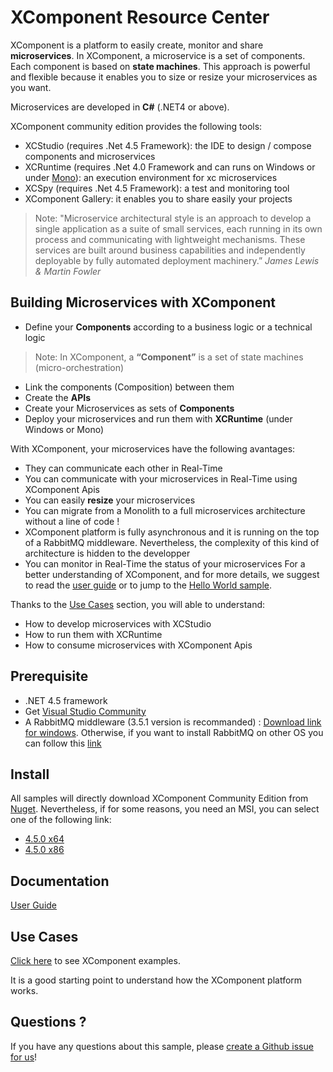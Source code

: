 # XComponent Resource Center

XComponent is a platform to easily create, monitor and share **microservices**.
In XComponent, a microservice is a set of components. Each component is based on **state machines**. This approach is powerful and flexible because it enables you to size or resize your microservices as you want.

Microservices are developed in **C#** (.NET4 or above).

XComponent community edition provides the following tools:
* XCStudio (requires .Net 4.5 Framework): the IDE to design / compose components and microservices 
* XCRuntime (requires .Net 4.0 Framework and can runs on Windows or under [Mono](http://www.mono-project.com/)): an execution environment for xc microservices
* XCSpy (requires .Net 4.5 Framework): a test and monitoring tool
* XComponent Gallery: it enables you to share easily your projects



> Note: "Microservice architectural style is an approach to develop a single application as a suite of small services, each running in its own process and communicating with lightweight mechanisms. These services are built around business capabilities and independently deployable by fully automated deployment machinery.” *James Lewis & Martin Fowler*

## Building Microservices with XComponent
* Define your **Components** according to a business logic or a technical logic 

> Note: In XComponent, a **“Component”** is a set of state machines (micro-orchestration)

* Link the components (Composition) between them
* Create the **APIs**
* Create your Microservices as sets of **Components**
* Deploy your microservices and run them with **XCRuntime** (under Windows or Mono)

With XComponent, your microservices have the following avantages:
* They can communicate each other in Real-Time
* You can communicate with your microservices in Real-Time using XComponent Apis
* You can easily **resize** your microservices 
* You can migrate from a Monolith to a full microservices architecture without a line of code !
* XComponent platform is fully asynchronous and it is running on the top of a RabbitMQ middleware. Nevertheless, the complexity of this kind of architecture is hidden to the developper
* You can monitor in Real-Time the status of your microservices
For a better understanding of XComponent, and for more details, we suggest to read the [user guide](Documentation/README.md) or to jump to the [Hello World sample](Examples/xc.helloworld/README.md).


Thanks to the [Use Cases](Examples) section, you will able to understand:
* How to develop microservices with XCStudio 
* How to run them with XCRuntime
* How to consume microservices with XComponent Apis


## Prerequisite
* .NET 4.5 framework
* Get [Visual Studio Community](https://www.visualstudio.com/en-us/products/visual-studio-community-vs.aspx)
* A RabbitMQ middleware (3.5.1 version is recommanded) : [Download link for windows](https://www.rabbitmq.com/releases/rabbitmq-server/v3.5.1/rabbitmq-server-3.5.1.exe). Otherwise, if you want to install RabbitMQ on other OS you can follow this [link](https://www.rabbitmq.com/releases/rabbitmq-server/v3.5.1/)

## Install

All samples will directly download XComponent Community Edition from [Nuget](https://www.nuget.org/packages/xcomponent.community/). Nevertheless, if for some reasons, you need an MSI, you can select one of the following link:

 * [4.5.0 x64](https://github.com/xcomponent/xcomponent/releases/download/4.5.0/XComponentCommunity-4.5.0-G8_x64.msi)
 * [4.5.0 x86](https://github.com/xcomponent/xcomponent/releases/download/4.5.0/XComponentCommunity-4.5.0-G8_x86.msi)

## Documentation

[User Guide](Documentation/README.md)

## Use Cases

[Click here](Examples) to see XComponent examples.

It is a good starting point to understand how the XComponent platform works.


## Questions ?

If you have any questions about this sample, please [create a Github issue for us](https://github.com/xcomponent/xcomponent/issues)!

